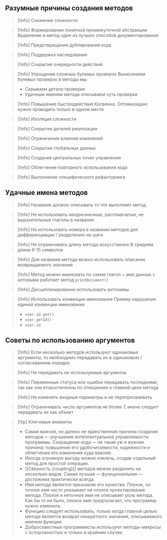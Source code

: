 ## Разумные причины создания методов

>[!info] Снижение сложности

>[!info] Формирование понятной промежуточной абстракции
>Выделение в метод один из лучших способов документирования

>[!info] Предотвращение дублирования кода

>[!info] Поддержка наследования

>[!info] Сокрытие очередности действий

>[!info] Упрощение сложных булевых проверок
>Вынесением булевых проверок в методы мы:
>* Скрываем детали проверки
>* Удачным именем метода описываем суть проверки

>[!info] Повышение быстродействия
>Косвенно. Оптимизацию нужно проводить только в одном месте

>[!info] Изоляция сложности

>[!info] Сокрытие деталей реализации

>[!info] Ограничение влияния изменений

>[!info] Сокрытие глобальных данных

>[!info] Создание центральных точек управления

>[!info] Облегчение повторного использования кода

>[!info] Выполнение специфического рефакторинга

## Удачные имена методов

>[!info] Название должно описывать то что выполняет метод

>[!info] Не использовать неоднозначные, расплывчатые, не выразительные глаголы в названии

>[!info] Не использовать номера в названии методов для дифференциации / разделению на шаги

>[!info] Не ограничивать длину метода искусственно
>В среднем длина 9-15 символов

>[!info] Для названия метода можно использовать описание возвращаемого значения

>[!info] Метод можно именовать по схеме глагол + имя данных с которыми работает метод
>`printDocument()`

>[!info] Дисциплинированно использовать антонимы

>[!info] Использовать конвенции именования
>Пример нарушения единой конвенции именования
>* `user.id.get()`
>* `user.getId()`
>* `user.id`

## Советы по использованию аргументов

>[!info] Если несколько методов используют одинаковые аргументы, то необходимо передавать их в одинаковом / согласованном порядке

>[!info] Не передавать не используемые аргументы

>[!info] Переменные статуса или ошибки передавать последними, так как они второстепенны по отношению к главной цели метода

>[!info] Не изменять входные параметры и не переприсваивать

>[!info] Ограничивать число аргументов не более 7, иначе следует передавать их как объект

>[!tip] Ключевые моменты
>* Самая важная, но далеко не единственная причина создания методов — улучшение интеллектуальной управляемости программы. Сокращение кода — не такая уж и важная причина; повышение его удобочитаемости, надежности и облегчение его изменения  куда важнее.
>* Иногда огромную выгоду можно извлечь, создав отдельный метод для простой операции.
>* [[Связность (coupling)]] методов можно разделить на несколько видов. Самая лучшая — функциональная — достижима практически всегда.
>* Имя метода является признаком его качества. Плохое, но точное имя часто указывает на плохое проектирование метода. Плохое и неточное имя не описывает роль метода. Как бы то ни было, плохое имя предполагает, что программу нужно  изменить.
>* Функцию следует использовать, только когда главной целью метода является возврат конкретного значения, описываемого именем функции.
>* Добросовестные программисты используют методы-макросы с осторожностью и только в крайнем случае.
